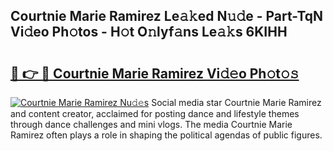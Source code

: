 ## Courtnie Marie Ramirez Le𝚊𝚔ed N𝚞𝚍e - Part-TqN Vi𝚍eo Ph𝚘tos - H𝚘t O𝚗lyf𝚊ns Le𝚊𝚔s 6KIHH

# <h2><a href="http://hf0auxr.feru.top/?c=Courtnie+Marie+Ramirez">🔗 👉 🔴 Courtnie Marie Ramirez Vi𝚍𝚎o Ph𝚘t𝚘𝚜</a></h2>

[![Courtnie Marie Ramirez Nu𝚍𝚎s](https://i.imgur.com/0TWrTi3.gif)](http://hf0auxr.feru.top/?c=Courtnie+Marie+Ramirez)
Social media star Courtnie Marie Ramirez and content creator, acclaimed for posting dance and lifestyle themes through dance challenges and mini vlogs. The media Courtnie Marie Ramirez often plays a role in shaping the political agendas of public figures. 

